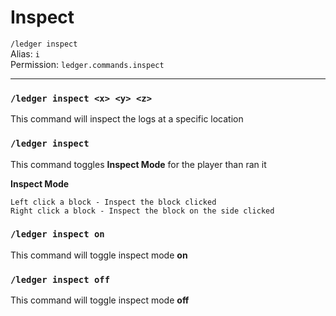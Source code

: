 # Inspect
`/ledger inspect`  
Alias: `i`  
Permission: `ledger.commands.inspect`

---

### `/ledger inspect <x> <y> <z>`
This command will inspect the logs at a specific location

### `/ledger inspect`
This command toggles **Inspect Mode** for the player than ran it

**Inspect Mode**
```
Left click a block - Inspect the block clicked
Right click a block - Inspect the block on the side clicked 
```

### `/ledger inspect on`
This command will toggle inspect mode **on**

### `/ledger inspect off`
This command will toggle inspect mode **off**

